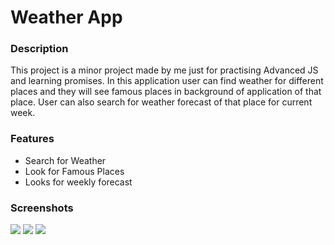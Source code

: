 <h1>Weather App</h1>
  
  <h3>Description</h3>
  This project is a minor project made by me just for practising Advanced JS and learning promises. In this application user can find weather for different places and they will see famous places in background of application of that place. User can also search for weather forecast of that place for current week.
  
   
   <h3>Features</h3>
    
   <ul>
   <li>Search for Weather</li>
   <li>Look for Famous Places</li>
   <li>Looks for weekly forecast</li>


  </ul>
    <h3>Screenshots</h3>

  <img src="https://user-images.githubusercontent.com/98902869/172218403-97170854-9439-46e7-9f5c-3c530e7f5555.png"/>
  
  <img src="![image](https://user-images.githubusercontent.com/98902869/172218798-8a0c2f50-93f7-4811-9a50-6f27449eeb87.png)"/>
 
  <img src="![image](https://user-images.githubusercontent.com/98902869/172218921-e63b8d0e-4a6e-415c-9b96-e4c73b652a63.png)"/>
